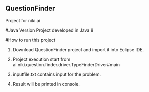 ## QuestionFinder
Project for niki.ai 

#Java Version
Project developed in Java 8

#How to run this project

1. Download QuestionFinder project and import it into Eclipse IDE.

2. Project execution start from ai.niki.question.finder.driver.TypeFinderDriver#main

3. inputfile.txt contains input for the problem.

4. Result will be printed in console.

